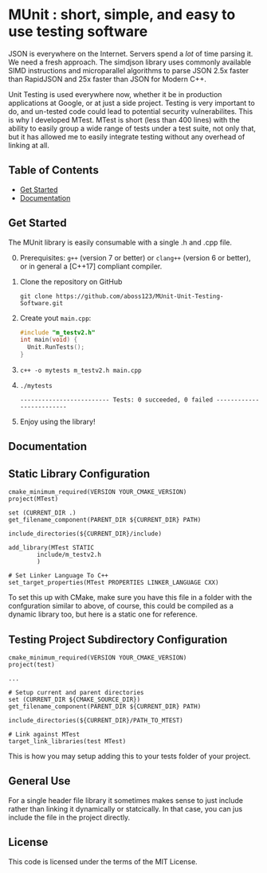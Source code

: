 MUnit : short, simple, and easy to use testing software
===============================================

JSON is everywhere on the Internet. Servers spend a *lot* of time parsing it. We need a fresh
approach. The simdjson library uses commonly available SIMD instructions and microparallel algorithms
to parse JSON 2.5x  faster than RapidJSON and 25x faster than JSON for Modern C++.

Unit Testing is used everywhere now, whether it be in production applications at Google, or at just a side project.
Testing is very important to do, and un-tested code could lead to potential security vulnerabilites. This is why
I developed MTest. MTest is short (less than 400 lines) with the ability to easily group a wide range of tests 
under a test suite, not only that, but it has allowed me to easily integrate testing without any overhead of linking at
all.

Table of Contents
-----------------

* [Get Started](#get-started)
* [Documentation](#documentation)

Get Started
-----------


The MUnit library is easily consumable with a single .h and .cpp file.

0. Prerequisites: `g++` (version 7 or better) or `clang++` (version 6 or better), or in general a [C++17] compliant compiler.

1. Clone the repository on GitHub
   ```
   git clone https://github.com/aboss123/MUnit-Unit-Testing-Software.git
   ```
2. Create yout `main.cpp`:

   ```c++
   #include "m_testv2.h"
   int main(void) {
     Unit.RunTests();
   }
   ```
3. `c++ -o mytests m_testv2.h main.cpp`
4. `./mytests`
   ```
   ------------------------- Tests: 0 succeeded, 0 failed ------------------------- 
   ```
5. Enjoy using the library!

Documentation
-------------



## Static Library Configuration
```
cmake_minimum_required(VERSION YOUR_CMAKE_VERSION)
project(MTest)

set (CURRENT_DIR .)
get_filename_component(PARENT_DIR ${CURRENT_DIR} PATH)

include_directories(${CURRENT_DIR}/include)

add_library(MTest STATIC
        include/m_testv2.h 
        )

# Set Linker Language To C++
set_target_properties(MTest PROPERTIES LINKER_LANGUAGE CXX)
```
To set this up with CMake, make sure you have this file in a folder with the confguration similar
to above, of course, this could be compiled as a dynamic library too, but here is a static one for
reference.

## Testing Project Subdirectory Configuration
```
cmake_minimum_required(VERSION YOUR_CMAKE_VERSION)
project(test)

...

# Setup current and parent directories
set (CURRENT_DIR ${CMAKE_SOURCE_DIR})
get_filename_component(PARENT_DIR ${CURRENT_DIR} PATH)

include_directories(${CURRENT_DIR}/PATH_TO_MTEST)

# Link against MTest
target_link_libraries(test MTest)
```
This is how you may setup adding this to your tests folder of your project.

## General Use
For a single header file library it sometimes makes sense to just include rather than linking it dynamically or statcically.
In that case, you can jus include the file in the project directly.

## License
This code is licensed under the terms of the MIT License.
